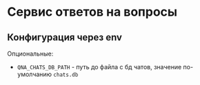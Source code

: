 # Сервис ответов на вопросы

## Конфигурация через env

Опциональные:

- `QNA_CHATS_DB_PATH` - путь до файла с бд чатов, значение по-умолчанию `chats.db`
